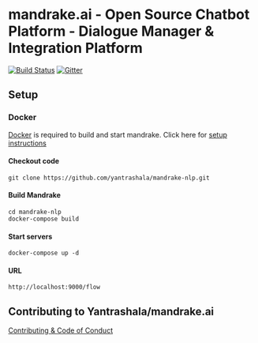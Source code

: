 # mandrake.ai - Open Source Chatbot Platform - Dialogue Manager & Integration Platform
[![Build Status](https://travis-ci.org/yantrashala/mandrake-flow.svg?branch=master)](https://travis-ci.org/yantrashala/mandrake-flow)
 [![Gitter](https://img.shields.io/gitter/room/yantrashala/nw.js.svg)](https://gitter.im/yantrashala/chat)

## Setup

### Docker
[Docker](https://www.docker.com/) is required to build and start mandrake. Click here for [setup instructions](https://docs.docker.com/engine/installation/)

#### Checkout code
```
git clone https://github.com/yantrashala/mandrake-nlp.git
```
#### Build Mandrake
```
cd mandrake-nlp
docker-compose build
```

#### Start servers
```
docker-compose up -d
```

#### URL
```
http://localhost:9000/flow
```
## Contributing to Yantrashala/mandrake.ai
[Contributing & Code of Conduct](CONTRIBUTING.MD)
